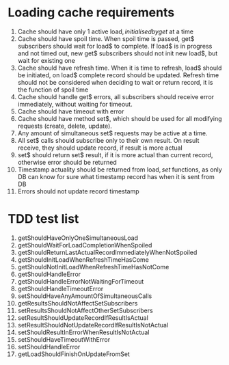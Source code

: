 # Loading cache requirements
1. Cache should have only 1 active load$, initialised by get$ at a time
1. Cache should have spoil time. When spoil time is passed, get$ subscribers should wait for load$ to complete. If load$ is in progress and not timed out, new get$ subscribers should not init new load$, but wait for existing one
1. Cache should have refresh time. When it is time to refresh, load$ should be initiated, on load$ complete record should be updated. Refresh time should not be considered when deciding to wait or return record, it is the function of spoil time
1. Cache should handle get$ errors, all subscribers should receive error immediately, without waiting for timeout.
1. Cache should have timeout with error
1. Cache should have method set$, which should be used for all modifying requests (create, delete, update).
1. Any amount of simultaneous set$ requests may be active at a time.
1. All set$ calls should subscribe only to their own result. On result receive, they should update record, if result is more actual
1. set$ should return set$ result, if it is more actual than current record, otherwise error should be returned
1. Timestamp actuality should be returned from load$, set$ functions, as only DB can know for sure what timestamp record has when it is sent from DB
1. Errors should not update record timestamp
# TDD test list
1. getShouldHaveOnlyOneSimultaneousLoad
1. getShouldWaitForLoadCompletionWhenSpoiled
1. getShouldReturnLastActualRecordImmediatelyWhenNotSpoiled
1. getShouldInitLoadWhenRefreshTimeHasCome
1. getShouldNotInitLoadWhenRefreshTimeHasNotCome
1. getShouldHandleError
1. getShouldHandleErrorNotWaitingForTimeout
1. getShouldHandleTimeoutError
1. setShouldHaveAnyAmountOfSimultaneousCalls
1. getResultsShouldNotAffectSetSubscribers
1. setResultsShouldNotAffectOtherSetSubscribers
1. setResultShouldUpdateRecordIfResultIsActual
1. setResultShouldNotUpdateRecordIfResultIsNotActual
1. setShouldResultInErrorWhenResultIsNotActual
1. setShouldHaveTimeoutWithError
1. setShouldHandleError
1. getLoadShouldFinishOnUpdateFromSet
